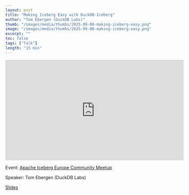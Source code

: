 ```yaml
---
layout: post
title: "Making Iceberg Easy with DuckDB-Iceberg"
author: "Tom Ebergen (DuckDB Labs)"
thumb: "/images/media/thumbs/2025-09-08-making-iceberg-easy.png"
image: "/images/media/thumbs/2025-09-08-making-iceberg-easy.png"
excerpt: ""
toc: false
tags: ["Talk"]
length: "15 min"
---
```


<div class="video-container">
<iframe width="560" height="315" src="https://www.youtube-nocookie.com/embed/kJkpVXxm7hA?si=UxIABDwuFExCcit3" title="YouTube video player" frameborder="0" allow="accelerometer; autoplay; clipboard-write; encrypted-media; gyroscope; picture-in-picture; web-share" referrerpolicy="strict-origin-when-cross-origin" allowfullscreen></iframe>
</div>

Event: [Apache Iceberg Europe Community Meetup](https://luma.com/u042b0vw)

Speaker: Tom Ebergen (DuckDB Labs)

[Slides](https://blobs.duckdb.org/slides/tom-ebergen-duckdb-iceberg-london-meetup.pdf)
